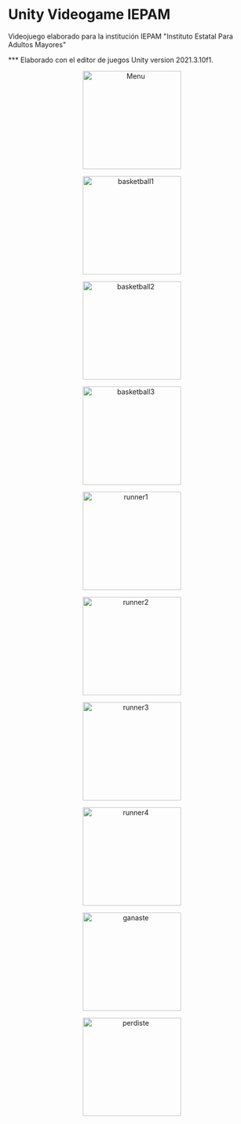 # Unity Videogame IEPAM

Videojuego elaborado para la institución IEPAM "Instituto Estatal Para Adultos Mayores"

*** Elaborado con el editor de juegos Unity version 2021.3.10f1.

<p align="center">
    <img width="200" src="/img/menu.jpg" alt="Menu">
</p>


<p align="center">
    <img width="200" src="/img/basketball1.jpg" alt="basketball1">
</p>

<p align="center">
    <img width="200" src="/img/basketball2.jpg" alt="basketball2">
</p>

<p align="center">
    <img width="200" src="/img/basketball3.jpg" alt="basketball3">
</p>

<p align="center">
    <img width="200" src="/img/runner1.jpg" alt="runner1">
</p>


<p align="center">
    <img width="200" src="/img/runner2.jpg" alt="runner2">
</p>


<p align="center">
    <img width="200" src="/img/runner3.jpg" alt="runner3">
</p>


<p align="center">
    <img width="200" src="/img/runner4.jpg" alt="runner4">
</p>


<p align="center">
    <img width="200" src="/img/ganaste.jpg" alt="ganaste">
</p>

<p align="center">
    <img width="200" src="/img/perdiste.jpg" alt="perdiste">
</p>

